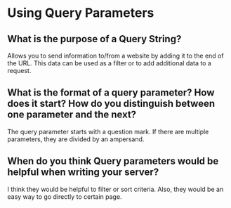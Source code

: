 # Using Query Parameters
## What is the purpose of a Query String?
Allows you to send information to/from a website by adding it to the end of the URL. This data can be used as a filter or to add additional data to a request.

## What is the format of a query parameter? How does it start? How do you distinguish between one parameter and the next?
The query parameter starts with a question mark. If there are multiple parameters, they are divided by an ampersand. 

## When do you think Query parameters would be helpful when writing your server?
I think they would be helpful to filter or sort criteria. Also, they would be an easy way to go directly to  certain page.